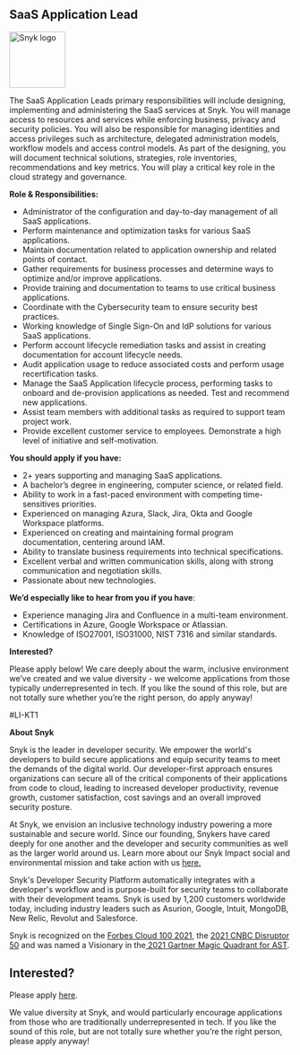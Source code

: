 SaaS Application Lead
---

<img src="https://res.cloudinary.com/snyk/image/upload/v1537345894/press-kit/brand/logo-black.png" width="100" alt="Snyk logo" />

<p><span style="font-weight: 400;">The SaaS Application Leads primary responsibilities will include designing, implementing and administering the SaaS services at Snyk. </span><span style="font-weight: 400;">You will manage access to resources and services while enforcing business, privacy and security policies. You will also be responsible for managing identities and access privileges such as architecture, delegated administration models, workflow models and access control models.&nbsp;</span><span style="font-weight: 400;">As part of the designing, you will document technical solutions, strategies, role inventories, recommendations and key metrics. You will play a critical key role in the cloud strategy and governance.</span></p>
<p><strong>Role &amp; Responsibilities:</strong></p>
<ul>
<li style="font-weight: 400;"><span style="font-weight: 400;">Administrator of the configuration and day-to-day management of all SaaS applications.</span></li>
<li style="font-weight: 400;"><span style="font-weight: 400;">Perform maintenance and optimization tasks for various SaaS applications.</span></li>
<li style="font-weight: 400;"><span style="font-weight: 400;">Maintain documentation related to application ownership and related points of contact.</span></li>
<li style="font-weight: 400;"><span style="font-weight: 400;">Gather requirements for business processes and determine ways to optimize and/or improve applications.</span></li>
<li style="font-weight: 400;"><span style="font-weight: 400;">Provide training and documentation to teams to use critical business applications.</span></li>
<li style="font-weight: 400;"><span style="font-weight: 400;">Coordinate with the Cybersecurity team to ensure security best practices.</span></li>
<li style="font-weight: 400;"><span style="font-weight: 400;">Working knowledge of Single Sign-On and IdP solutions for various SaaS applications.</span></li>
<li style="font-weight: 400;"><span style="font-weight: 400;">Perform account lifecycle remediation tasks and assist in creating documentation for account lifecycle needs.</span></li>
<li style="font-weight: 400;"><span style="font-weight: 400;">Audit application usage to reduce associated costs and perform usage recertification tasks.</span></li>
<li style="font-weight: 400;"><span style="font-weight: 400;">Manage the SaaS Application lifecycle process, performing tasks to onboard and de-provision applications as needed. Test and recommend new applications.</span></li>
<li style="font-weight: 400;"><span style="font-weight: 400;">Assist team members with additional tasks as required to support team project work.</span></li>
<li style="font-weight: 400;"><span style="font-weight: 400;">Provide excellent customer service to employees. Demonstrate a high level of initiative and self-motivation.</span></li>
</ul>
<p><strong>You should apply if you have:</strong></p>
<ul>
<li style="font-weight: 400;"><span style="font-weight: 400;">2+ years supporting and managing SaaS applications.</span></li>
<li style="font-weight: 400;"><span style="font-weight: 400;">A bachelor’s degree in engineering, computer science, or related field.</span></li>
<li style="font-weight: 400;"><span style="font-weight: 400;">Ability to work in a fast-paced environment with competing time-sensitives priorities.</span></li>
<li style="font-weight: 400;"><span style="font-weight: 400;">Experienced on managing Azura, Slack, Jira, Okta and Google Workspace platforms.</span></li>
<li style="font-weight: 400;"><span style="font-weight: 400;">Experienced on creating and maintaining formal program documentation, centering around IAM.</span></li>
<li style="font-weight: 400;"><span style="font-weight: 400;">Ability to translate business requirements into technical specifications.</span></li>
<li style="font-weight: 400;"><span style="font-weight: 400;">Excellent verbal and written communication skills, along with strong communication and negotiation skills.</span></li>
<li style="font-weight: 400;"><span style="font-weight: 400;">Passionate about new technologies.&nbsp;</span></li>
</ul>
<p><strong>We’d especially like to hear from you if you have</strong><span style="font-weight: 400;">:</span></p>
<ul>
<li style="font-weight: 400;"><span style="font-weight: 400;">Experience managing Jira and Confluence in a multi-team environment.</span></li>
<li style="font-weight: 400;"><span style="font-weight: 400;">Certifications in Azure, Google Workspace or Atlassian.</span></li>
<li style="font-weight: 400;"><span style="font-weight: 400;">Knowledge of ISO27001, ISO31000, NIST 7316 and similar standards.</span></li>
</ul>
<p><strong>Interested?</strong></p>
<p><span style="font-weight: 400;">Please apply below! We care deeply about the warm, inclusive environment we’ve created and we value diversity - we welcome applications from those typically underrepresented in tech. If you like the sound of this role, but are not totally sure whether you’re the right person, do apply anyway! </span></p>
<p><span style="font-weight: 400;">#LI-KT1</span></p><div class="content-conclusion"><p><strong>About Snyk</strong></p>
<p><span style="font-weight: 400;">Snyk is the leader in developer security. We empower the world's developers to build secure applications and equip security teams to meet the demands of the digital world. Our developer-first approach ensures organizations can secure all of the critical components of their applications from code to cloud, leading to increased developer productivity, revenue growth, customer satisfaction, cost savings and an overall improved security posture.&nbsp;</span></p>
<p><span style="font-weight: 400;">At Snyk, we envision an inclusive technology industry powering a more sustainable and secure world.</span> <span style="font-weight: 400;">Since our founding, Snykers have cared deeply for one another and the developer and security communities as well as the larger world around us. Learn more about our Snyk Impact social and environmental mission and take action with us </span><a href="https://snyk.io/about/snyk-impact/"><span style="font-weight: 400;">here.</span></a></p>
<p><span style="font-weight: 400;">Snyk's Developer Security Platform automatically integrates with a developer's workflow and is purpose-built for security teams to collaborate with their development teams. Snyk is used by 1,200 customers worldwide today, including industry leaders such as Asurion, Google, Intuit, MongoDB, New Relic, Revolut and Salesforce.</span></p>
<p><span style="font-weight: 400;">Snyk is recognized on the </span><a href="https://www.forbes.com/cloud100/#6f24b5ba5f94"><span style="font-weight: 400;">Forbes Cloud 100 2021</span></a><span style="font-weight: 400;">, the </span><a href="https://www.cnbc.com/2021/05/25/these-are-the-2021-cnbc-disruptor-50-companies.html"><span style="font-weight: 400;">2021 CNBC Disruptor 50</span></a><span style="font-weight: 400;"> and was named a Visionary in the</span><a href="https://snyk.io/blog/snyk-visionary-2021-gartner-magic-quadrant-for-ast/"><span style="font-weight: 400;"> 2021 Gartner Magic Quadrant for AST</span></a><span style="font-weight: 400;">.</span></p></div>

Interested?
---

Please apply [here](https://boards.greenhouse.io/snyk/jobs/5783534002#app).

We value diversity at Snyk, and would particularly encourage applications from those who are traditionally underrepresented in tech.
If you like the sound of this role, but are not totally sure whether you’re the right person, please apply anyway!
